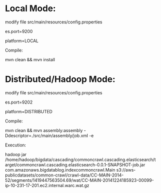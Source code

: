 Local Mode:
===========
modify file src/main/resources/config.properties

es.port=9200

platform=LOCAL

Compile:

mvn clean && mvn install

Distributed/Hadoop Mode:
========================

modify file src/main/resources/config.properties

es.port=9202

platform=DISTRIBUTED

Compile:

mvn clean && mvn assembly:assembly -Ddescriptor=./src/main/assembly/job.xml -e

Execution:

hadoop jar /home/hadoop/bigdata/cascading/commoncrawl.cascading.elasticsearch/target/commoncrawl.cascading.elasticsearch-0.0.1-SNAPSHOT-job.jar com.amazonaws.bigdatablog.indexcommoncrawl.Main s3://aws-publicdatasets/common-crawl/crawl-data/CC-MAIN-2014-52/segments/1419447563504.69/wat/CC-MAIN-20141224185923-00099-ip-10-231-17-201.ec2.internal.warc.wat.gz
